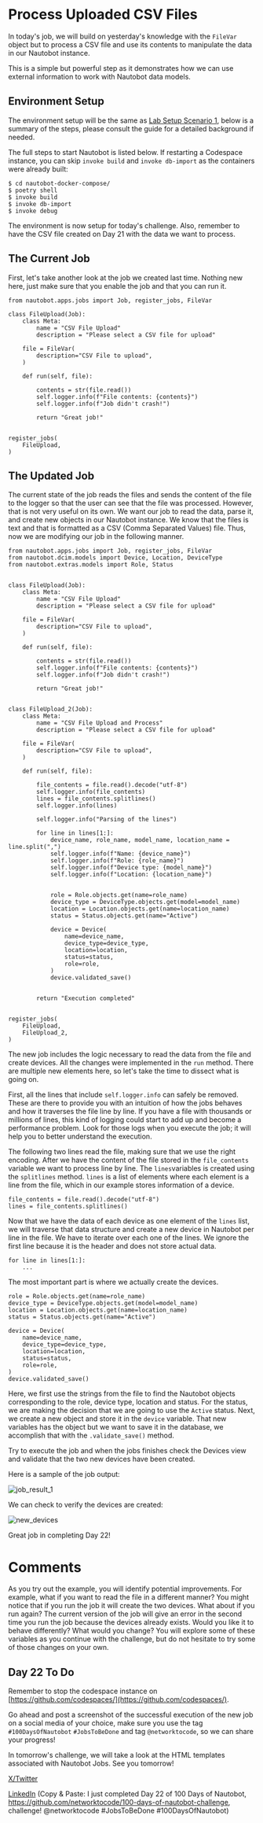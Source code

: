 # Process Uploaded CSV Files 

In today's job, we will build on yesterday's knowledge with the ```FileVar``` object but to process a CSV file and use its contents to manipulate the data in our Nautobot instance.

This is a simple but powerful step as it demonstrates how we can use external information to work with Nautobot data models. 


## Environment Setup

The environment setup will be the same as [Lab Setup Scenario 1](../Lab_Setup/scenario_1_setup/README.md), below is a summary of the steps, please consult the guide for a detailed background if needed.  

The full steps to start Nautobot is listed below. If restarting a Codespace instance, you can skip `invoke build` and `invoke db-import` as the containers were already built: 

```
$ cd nautobot-docker-compose/
$ poetry shell
$ invoke build
$ invoke db-import
$ invoke debug
```

The environment is now setup for today's challenge.  Also, remember to have the CSV file created on Day 21 with the data we want to process.

## The Current Job

First, let's take another look at the job we created last time. Nothing new here, just make sure that you enable the job and that you can run it.

```
from nautobot.apps.jobs import Job, register_jobs, FileVar

class FileUpload(Job):
    class Meta:
        name = "CSV File Upload"
        description = "Please select a CSV file for upload"

    file = FileVar(
        description="CSV File to upload",
    )

    def run(self, file):
        
        contents = str(file.read())
        self.logger.info(f"File contents: {contents}")
        self.logger.info(f"Job didn't crash!")

        return "Great job!"


register_jobs(
    FileUpload,
)
```

## The Updated Job

The current state of the job reads the files and sends the content of the file to the logger so that the user can see that the file was processed. However, that is not very useful on its own. We want our job to read the data, parse it, and create new objects in our Nautobot instance. We know that the files is text and that is formatted as a CSV (Comma Separated Values) file. Thus, now we are modifying our job in the following manner.


```
from nautobot.apps.jobs import Job, register_jobs, FileVar
from nautobot.dcim.models import Device, Location, DeviceType
from nautobot.extras.models import Role, Status


class FileUpload(Job):
    class Meta:
        name = "CSV File Upload"
        description = "Please select a CSV file for upload"

    file = FileVar(
        description="CSV File to upload",
    )

    def run(self, file):
        
        contents = str(file.read())
        self.logger.info(f"File contents: {contents}")
        self.logger.info(f"Job didn't crash!")

        return "Great job!"


class FileUpload_2(Job):
    class Meta:
        name = "CSV File Upload and Process"
        description = "Please select a CSV file for upload"

    file = FileVar(
        description="CSV File to upload",
    )

    def run(self, file):

        file_contents = file.read().decode("utf-8")
        self.logger.info(file_contents)
        lines = file_contents.splitlines()
        self.logger.info(lines)

        self.logger.info("Parsing of the lines")

        for line in lines[1:]:
            device_name, role_name, model_name, location_name = line.split(",")
            self.logger.info(f"Name: {device_name}")
            self.logger.info(f"Role: {role_name}")
            self.logger.info(f"Device type: {model_name}")
            self.logger.info(f"Location: {location_name}")


            role = Role.objects.get(name=role_name)
            device_type = DeviceType.objects.get(model=model_name)
            location = Location.objects.get(name=location_name)
            status = Status.objects.get(name="Active")

            device = Device(
                name=device_name,
                device_type=device_type,
                location=location,
                status=status,
                role=role,
            )
            device.validated_save()


        return "Execution completed"


register_jobs(
    FileUpload,
    FileUpload_2,
)
```

The new job includes the logic necessary to read the data from the file and create devices. All the changes were implemented in the `run` method. There are multiple new elements here, so let's take the time to dissect what is going on.

First, all the lines that include `self.logger.info` can safely be removed. These are there to provide you with an intuition of how the jobs behaves and how it traverses the file line by line. If you have a file with thousands or millions of lines, this kind of logging could start to add up and become a performance problem. Look for those logs when you execute the job; it will help you to better understand the execution.

The following two lines read the file, making sure that we use the right encoding. After we have the content of the file stored in the `file_contents` variable we want to process line by line. The `lines`variables is created using the `splitlines` method. `lines` is a list of elements where each element is a line from the file, which in our example stores information of a device.

```
file_contents = file.read().decode("utf-8")
lines = file_contents.splitlines()
```

Now that we have the data of each device as one element of the `lines` list, we will traverse that data structure and create a new device in Nautobot per line in the file. We have to iterate over each one of the lines. We ignore the first line because it is the header and does not store actual data.

```
for line in lines[1:]:
    ...
```

The most important part is where we actually create the devices.

```
role = Role.objects.get(name=role_name)
device_type = DeviceType.objects.get(model=model_name)
location = Location.objects.get(name=location_name)
status = Status.objects.get(name="Active")

device = Device(
    name=device_name,
    device_type=device_type,
    location=location,
    status=status,
    role=role,
)
device.validated_save()
```

Here, we first use the strings from the file to find the Nautobot objects corresponding to the role, device type, location and status. For the status, we are making the decision that we are going to use the `Active` status. Next, we create a new object and store it in the `device` variable. That new variables has the object but we want to save it in the database, we accomplish that with the `.validate_save()` method.

Try to execute the job and when the jobs finishes check the Devices view and validate that the two new devices have been created.

Here is a sample of the job output: 

![job_result_1](images/job_result_1.png)

We can check to verify the devices are created: 

![new_devices](images/new_devices.png)

Great job in completing Day 22! 

# Comments

As you try out the example, you will identify potential improvements. For example, what if you want to read the file in a different manner? You might notice that if you run the job it will create the two devices. What about if you run again? The current version of the job will give an error in the second time you run the job because the devices already exists. Would you like it to behave differently? What would you change? You will explore some of these variables as you continue with the challenge, but do not hesitate to try some of those changes on your own.

## Day 22 To Do

Remember to stop the codespace instance on [https://github.com/codespaces/](https://github.com/codespaces/). 

Go ahead and post a screenshot of the successful execution of the new job on a social media of your choice, make sure you use the tag `#100DaysOfNautobot` `#JobsToBeDone` and tag `@networktocode`, so we can share your progress!

In tomorrow's challenge, we will take a look at the HTML templates associated with Nautobot Jobs. See you tomorrow!

[X/Twitter](<https://twitter.com/intent/tweet?url=https://github.com/networktocode/100-days-of-nautobot-challenge&text=I+jst+completed+Day+22+of+the+100+days+of+nautobot+challenge+!&hashtags=100DaysOfNautobot,JobsToBeDone>)

[LinkedIn](https://www.linkedin.com/) (Copy & Paste: I just completed Day 22 of 100 Days of Nautobot, https://github.com/networktocode/100-days-of-nautobot-challenge, challenge! @networktocode #JobsToBeDone #100DaysOfNautobot)
